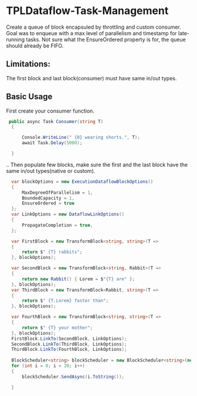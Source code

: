 # TPLDataflow-Task-Management
Create a queue of block encapsuled by throttling and custom consumer. Goal was to enqueue with a max level of parallelism and
timestamp for late-running tasks. Not sure what the EnsureOrdered property is for, the queue should already be FIFO.

## Limitations:
The first block and last block(consumer) must have same in/out types.

## Basic Usage
First create your consumer function.
```csharp
 public async Task Consumer(string T)
  {

      Console.WriteLine(" {0} wearing shorts.", T);
      await Task.Delay(5000);

  }
```
.. Then populate few blocks, make sure the first and the last block have the same in/out types(native or custom).
```csharp
  var blockOptions = new ExecutionDataflowBlockOptions()
  {
      MaxDegreeOfParallelism = 1,
      BoundedCapacity = 1,
      EnsureOrdered = true
  };
  var LinkOptions = new DataflowLinkOptions()
  {
      PropagateCompletion = true,
  };

  var FirstBlock = new TransformBlock<string, string>(T =>
  {
      return $" {T} rabbits";
  }, blockOptions);

  var SecondBlock = new TransformBlock<string, Rabbit>(T =>
  {
      return new Rabbit() { Lorem = $"{T} are" };
  }, blockOptions);
  var ThirdBlock = new TransformBlock<Rabbit, string>(T =>
  {
      return $" {T.Lorem} faster than";
  }, blockOptions);

  var FourthBlock = new TransformBlock<string, string>(T =>
  {
      return $" {T} your mother";
  }, blockOptions);
  FirstBlock.LinkTo(SecondBlock, LinkOptions);
  SecondBlock.LinkTo(ThirdBlock, LinkOptions);
  ThirdBlock.LinkTo(FourthBlock, LinkOptions);
  
  BlockScheduler<string> blockScheduler = new BlockScheduler<string>(new Capsule<string, string>(FirstBlock, FourthBlock), Consumer, DateTime.UtcNow.TimeOfDay, 1, 1);
  for (int i = 0; i < 20; i++)
  {
      blockScheduler.SendAsync(i.ToString());

  }
```
